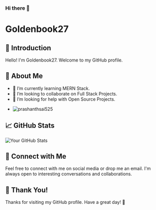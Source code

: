 ### Hi there 👋

# Goldenbook27

## 👋 Introduction
Hello! I'm Goldenbook27. Welcome to my GitHub profile.

## 🚀 About Me
- 🌱 I’m currently learning MERN Stack.
- 👯 I’m looking to collaborate on Full Stack Projects.
- 🤔 I’m looking for help with Open Source Projects.
- <p align="left"> <img src="https://komarev.com/ghpvc/?username=Goldenbook27&label=Profile%20views&color=0e75b6&style=flat" alt="prashanthsai525" /> </p>


## 📈 GitHub Stats
![Your GitHub Stats](https://github-readme-stats.vercel.app/api?username=Goldenbook27&show_icons=true&hide=contribs,prs)

## 🤝 Connect with Me
Feel free to connect with me on social media or drop me an email. I'm always open to interesting conversations and collaborations.

## 🎉 Thank You!
Thanks for visiting my GitHub profile. Have a great day! 👋
